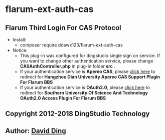 # flarum-ext-auth-cas
## Flarum Third Login For CAS Protocol
- Install:
    * composer require ddawx123/flarum-ext-auth-cas
- Notice:
    * This plug-in was configured for dingstudio single sign on service. If you want to change other authentication service, please change **CASAuthController.php** in plug-in folder **src** .
    * If your authentication service is **Apereo CAS**, please [click here](https://github.com/HDUAAA/flarum-ext-auth-hducas "杭州电子科技大学CAS-Flarum接入支持") to redirect for **Hangzhou Dian University Apereo CAS Support Plugin For Flarum BBS**
    * If your authentication service is **OAuth2.0**, please [click here](https://github.com/zhaoweizhong/flarum-ext-auth-cas) to redirect for **Southern University Of Science And Technology OAuth2.0 Access Plugin For Flarum BBS**

## Copyright 2012-2018 DingStudio Technology
## Author: [David Ding](http://www.dingstudio.cn "David Ding的个人网站")